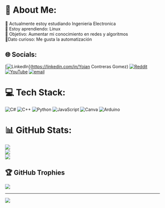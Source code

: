 # 💫 About Me:
🔭 Actualmente estoy estudiando Ingenieria Electronica<br>🌱 Estoy aprendiendo: Linux<br>🎯 Objetivo: Aumentar mi conocimiento en redes y algoritmos<br>🤖Dato curioso: Me gusta la automatización


## 🌐 Socials:
[![LinkedIn](https://img.shields.io/badge/LinkedIn-%230077B5.svg?logo=linkedin&logoColor=white)](https://linkedin.com/in/Yojan Contreras Gomez) [![Reddit](https://img.shields.io/badge/Reddit-%23FF4500.svg?logo=Reddit&logoColor=white)](https://reddit.com/user/yojanarley76@hotmail.com) [![YouTube](https://img.shields.io/badge/YouTube-%23FF0000.svg?logo=YouTube&logoColor=white)](https://youtube.com/@YojanC-u5j) [![email](https://img.shields.io/badge/Email-D14836?logo=gmail&logoColor=white)](mailto:yojanarley8@hotmail.com) 

# 💻 Tech Stack:
![C#](https://img.shields.io/badge/c%23-%23239120.svg?style=plastic&logo=csharp&logoColor=white) ![C++](https://img.shields.io/badge/c++-%2300599C.svg?style=plastic&logo=c%2B%2B&logoColor=white) ![Python](https://img.shields.io/badge/python-3670A0?style=plastic&logo=python&logoColor=ffdd54) ![JavaScript](https://img.shields.io/badge/javascript-%23323330.svg?style=plastic&logo=javascript&logoColor=%23F7DF1E) ![Canva](https://img.shields.io/badge/Canva-%2300C4CC.svg?style=plastic&logo=Canva&logoColor=white) ![Arduino](https://img.shields.io/badge/-Arduino-00979D?style=plastic&logo=Arduino&logoColor=white)
# 📊 GitHub Stats:
![](https://github-readme-stats.vercel.app/api?username=yojan-maker&theme=highcontrast&hide_border=false&include_all_commits=false&count_private=false)<br/>
![](https://nirzak-streak-stats.vercel.app/?user=yojan-maker&theme=highcontrast&hide_border=false)<br/>
![](https://github-readme-stats.vercel.app/api/top-langs/?username=yojan-maker&theme=highcontrast&hide_border=false&include_all_commits=false&count_private=false&layout=compact)

## 🏆 GitHub Trophies
![](https://github-profile-trophy.vercel.app/?username=yojan-maker&theme=radical&no-frame=true&no-bg=false&margin-w=4)

---
[![](https://visitcount.itsvg.in/api?id=yojan-maker&icon=8&color=7)](https://visitcount.itsvg.in)

<!-- Proudly created with GPRM ( https://gprm.itsvg.in ) -->
